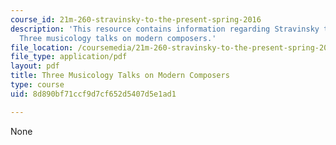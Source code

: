 ```yaml
---
course_id: 21m-260-stravinsky-to-the-present-spring-2016
description: 'This resource contains information regarding Stravinsky to the present:
  Three musicology talks on modern composers.'
file_location: /coursemedia/21m-260-stravinsky-to-the-present-spring-2016/8d890bf71ccf9d7cf652d5407d5e1ad1_MIT21M_260S16_3Musicology.pdf
file_type: application/pdf
layout: pdf
title: Three Musicology Talks on Modern Composers
type: course
uid: 8d890bf71ccf9d7cf652d5407d5e1ad1

---
```

None